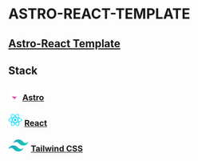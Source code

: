 # ASTRO-REACT-TEMPLATE

## [Astro-React Template](https://astro-react-tmp.pages.dev)

## Stack

### ![Astro Logo](/src/assets/logos/astro-logo.svg "Astro Logo") [Astro](https://astro.build "Astro Website")

### ![React Logo](/src/assets/logos/react-logo.svg "React Logo") [React](https://react.dev/ "React Website")

### ![Tailwind Logo](/src/assets/logos/tailwind-logo.svg "Tailwind Logo") [Tailwind CSS](https://tailwindcss.com/ "Tailwind Website")
